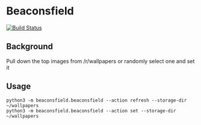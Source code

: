 # Beaconsfield

[![Build Status](https://ci.donald-martin.ca/buildStatus/icon?job=beaconsfield-desktop%2Fmain)](https://ci.donald-martin.ca/job/beaconsfield-desktop/job/main/)

## Background

Pull down the top images from /r/wallpapers or randomly select one and set it

## Usage

```
python3 -m beaconsfield.beaconsfield --action refresh --storage-dir ~/wallpapers
python3 -m beaconsfield.beaconsfield --action set --storage-dir ~/wallpapers
```
